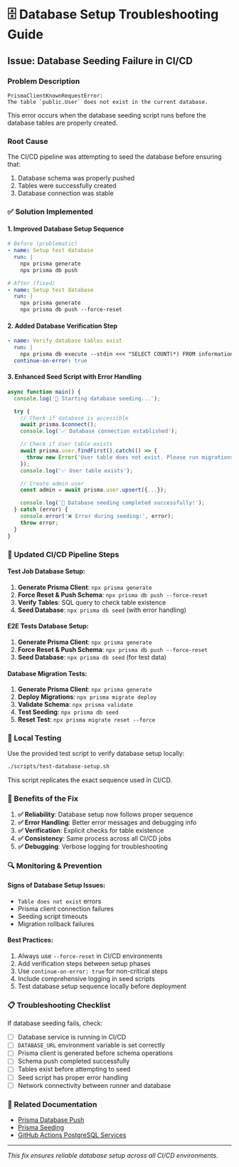 # 🗄️ Database Setup Troubleshooting Guide

## Issue: Database Seeding Failure in CI/CD

### **Problem Description**

```
PrismaClientKnownRequestError:
The table `public.User` does not exist in the current database.
```

This error occurs when the database seeding script runs before the database tables are properly created.

### **Root Cause**

The CI/CD pipeline was attempting to seed the database before ensuring that:

1. Database schema was properly pushed
2. Tables were successfully created
3. Database connection was stable

### **✅ Solution Implemented**

#### 1. **Improved Database Setup Sequence**

```yaml
# Before (problematic)
- name: Setup test database
  run: |
    npx prisma generate
    npx prisma db push

# After (fixed)
- name: Setup test database
  run: |
    npx prisma generate
    npx prisma db push --force-reset
```

#### 2. **Added Database Verification Step**

```yaml
- name: Verify database tables exist
  run: |
    npx prisma db execute --stdin <<< "SELECT COUNT(*) FROM information_schema.tables WHERE table_schema = 'public';"
  continue-on-error: true
```

#### 3. **Enhanced Seed Script with Error Handling**

```typescript
async function main() {
  console.log('🌱 Starting database seeding...');

  try {
    // Check if database is accessible
    await prisma.$connect();
    console.log('✅ Database connection established');

    // Check if User table exists
    await prisma.user.findFirst().catch(() => {
      throw new Error('User table does not exist. Please run migrations first.');
    });
    console.log('✅ User table exists');

    // Create admin user
    const admin = await prisma.user.upsert({...});

    console.log('🎉 Database seeding completed successfully!');
  } catch (error) {
    console.error('❌ Error during seeding:', error);
    throw error;
  }
}
```

### **🔧 Updated CI/CD Pipeline Steps**

#### Test Job Database Setup:

1. **Generate Prisma Client**: `npx prisma generate`
2. **Force Reset & Push Schema**: `npx prisma db push --force-reset`
3. **Verify Tables**: SQL query to check table existence
4. **Seed Database**: `npx prisma db seed` (with error handling)

#### E2E Tests Database Setup:

1. **Generate Prisma Client**: `npx prisma generate`
2. **Force Reset & Push Schema**: `npx prisma db push --force-reset`
3. **Seed Database**: `npx prisma db seed` (for test data)

#### Database Migration Tests:

1. **Generate Prisma Client**: `npx prisma generate`
2. **Deploy Migrations**: `npx prisma migrate deploy`
3. **Validate Schema**: `npx prisma validate`
4. **Test Seeding**: `npx prisma db seed`
5. **Reset Test**: `npx prisma migrate reset --force`

### **🧪 Local Testing**

Use the provided test script to verify database setup locally:

```bash
./scripts/test-database-setup.sh
```

This script replicates the exact sequence used in CI/CD.

### **🚀 Benefits of the Fix**

1. **✅ Reliability**: Database setup now follows proper sequence
2. **✅ Error Handling**: Better error messages and debugging info
3. **✅ Verification**: Explicit checks for table existence
4. **✅ Consistency**: Same process across all CI/CD jobs
5. **✅ Debugging**: Verbose logging for troubleshooting

### **🔍 Monitoring & Prevention**

#### Signs of Database Setup Issues:

- `Table does not exist` errors
- Prisma client connection failures
- Seeding script timeouts
- Migration rollback failures

#### Best Practices:

1. Always use `--force-reset` in CI/CD environments
2. Add verification steps between setup phases
3. Use `continue-on-error: true` for non-critical steps
4. Include comprehensive logging in seed scripts
5. Test database setup sequence locally before deployment

### **📋 Troubleshooting Checklist**

If database seeding fails, check:

- [ ] Database service is running in CI/CD
- [ ] `DATABASE_URL` environment variable is set correctly
- [ ] Prisma client is generated before schema operations
- [ ] Schema push completed successfully
- [ ] Tables exist before attempting to seed
- [ ] Seed script has proper error handling
- [ ] Network connectivity between runner and database

### **🔗 Related Documentation**

- [Prisma Database Push](https://www.prisma.io/docs/reference/api-reference/command-reference#db-push)
- [Prisma Seeding](https://www.prisma.io/docs/guides/database/seed-database)
- [GitHub Actions PostgreSQL Services](https://docs.github.com/en/actions/using-containerized-services/creating-postgresql-service-containers)

---

_This fix ensures reliable database setup across all CI/CD environments._
